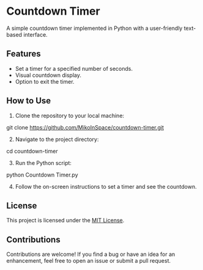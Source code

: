 # Countdown Timer

A simple countdown timer implemented in Python with a user-friendly text-based interface.

## Features

- Set a timer for a specified number of seconds.
- Visual countdown display.
- Option to exit the timer.

## How to Use

1. Clone the repository to your local machine:

git clone https://github.com/MikoInSpace/countdown-timer.git

2. Navigate to the project directory:

cd countdown-timer

3. Run the Python script:

python Countdown Timer.py

4. Follow the on-screen instructions to set a timer and see the countdown.

## License

This project is licensed under the [MIT License](LICENSE).

## Contributions

Contributions are welcome! If you find a bug or have an idea for an enhancement, feel free to open an issue or submit a pull request.


